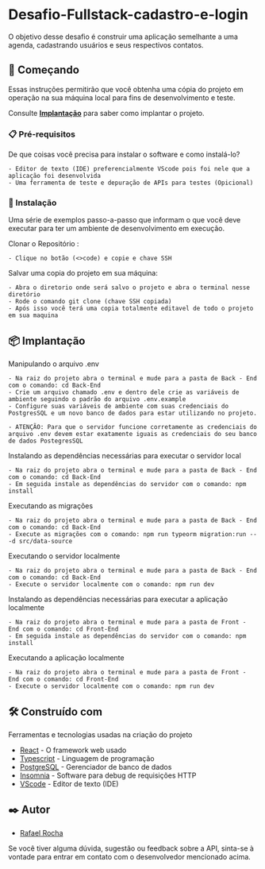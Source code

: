 # Desafio-Fullstack-cadastro-e-login

O objetivo desse desafio é construir uma aplicação semelhante a uma agenda, cadastrando usuários e seus respectivos contatos.

## 🚀 Começando

Essas instruções permitirão que você obtenha uma cópia do projeto em operação na sua máquina local para fins de desenvolvimento e teste.

Consulte **[Implantação](#-implanta%C3%A7%C3%A3o)** para saber como implantar o projeto.

### 📋 Pré-requisitos

De que coisas você precisa para instalar o software e como instalá-lo?

```
- Editor de texto (IDE) preferencialmente VScode pois foi nele que a aplicação foi desenvolvida
- Uma ferramenta de teste e depuração de APIs para testes (Opicional)
```

### 🔧 Instalação

Uma série de exemplos passo-a-passo que informam o que você deve executar para ter um ambiente de desenvolvimento em execução.

Clonar o Repositório :

```
- Clique no botão (<>code) e copie e chave SSH
```

Salvar uma copia do projeto em sua máquina:

```
- Abra o diretorio onde será salvo o projeto e abra o terminal nesse diretório
- Rode o comando git clone (chave SSH copiada)
- Após isso você terá uma copia totalmente editavel de todo o projeto em sua maquina
```

## 📦 Implantação

Manipulando o arquivo .env

```
- Na raiz do projeto abra o terminal e mude para a pasta de Back - End com o comando: cd Back-End
- Crie um arquivo chamado .env e dentro dele crie as variáveis de ambiente seguindo o padrão do arquivo .env.example
- Configure suas variáveis de ambiente com suas credenciais do PostgresSQL e um novo banco de dados para estar utilizando no projeto.

- ATENÇÃO: Para que o servidor funcione corretamente as credenciais do arquivo .env devem estar exatamente iguais as credenciais do seu banco de dados PostegresSQL
```


Instalando as dependências necessárias para executar o servidor local 

```
- Na raiz do projeto abra o terminal e mude para a pasta de Back - End com o comando: cd Back-End
- Em seguida instale as dependências do servidor com o comando: npm install
```



Executando as migrações

```
- Na raiz do projeto abra o terminal e mude para a pasta de Back - End com o comando: cd Back-End
- Execute as migrações com o comando: npm run typeorm migration:run -- -d src/data-source
```





Executando o servidor localmente 

```
- Na raiz do projeto abra o terminal e mude para a pasta de Back - End com o comando: cd Back-End
- Execute o servidor localmente com o comando: npm run dev 
```



Instalando as dependências necessárias para executar a aplicação localmente 

```
- Na raiz do projeto abra o terminal e mude para a pasta de Front - End com o comando: cd Front-End
- Em seguida instale as dependências do servidor com o comando: npm install
```


Executando a aplicação localmente 

```
- Na raiz do projeto abra o terminal e mude para a pasta de Front - End com o comando: cd Front-End
- Execute o servidor localmente com o comando: npm run dev 
```

## 🛠️ Construído com

Ferramentas e tecnologias usadas na criação do projeto

* [React](https://react.dev) - O framework web usado
* [Typescript](https://www.typescriptlang.org) - Linguagem de programação
* [PostgreSQL](https://www.postgresql.org) - Gerenciador de banco de dados
* [Insomnia](https://insomnia.rest) - Software para debug de requisições HTTP
* [VScode](https://code.visualstudio.com) - Editor de texto (IDE)



## ✒️ Autor



*  [Rafael Rocha](https://github.com/Rafaelgot10)

  
Se você tiver alguma dúvida, sugestão ou feedback sobre a API,
sinta-se à vontade para entrar em contato com o desenvolvedor mencionado acima.





































